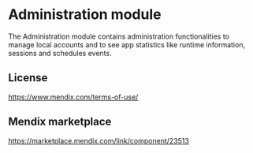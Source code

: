 # Administration module
The Administration module contains administration functionalities to manage local accounts and to see app statistics like runtime information, sessions and schedules events.

## License
https://www.mendix.com/terms-of-use/

## Mendix marketplace
https://marketplace.mendix.com/link/component/23513
